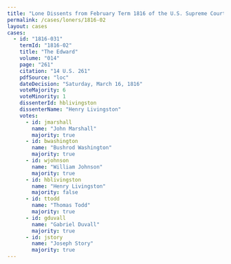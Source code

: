 ```yaml
---
title: "Lone Dissents from February Term 1816 of the U.S. Supreme Court"
permalink: /cases/loners/1816-02
layout: cases
cases:
  - id: "1816-031"
    termId: "1816-02"
    title: "The Edward"
    volume: "014"
    page: "261"
    citation: "14 U.S. 261"
    pdfSource: "loc"
    dateDecision: "Saturday, March 16, 1816"
    voteMajority: 6
    voteMinority: 1
    dissenterId: hblivingston
    dissenterName: "Henry Livingston"
    votes:
      - id: jmarshall
        name: "John Marshall"
        majority: true
      - id: bwashington
        name: "Bushrod Washington"
        majority: true
      - id: wjohnson
        name: "William Johnson"
        majority: true
      - id: hblivingston
        name: "Henry Livingston"
        majority: false
      - id: ttodd
        name: "Thomas Todd"
        majority: true
      - id: gduvall
        name: "Gabriel Duvall"
        majority: true
      - id: jstory
        name: "Joseph Story"
        majority: true
---
```

